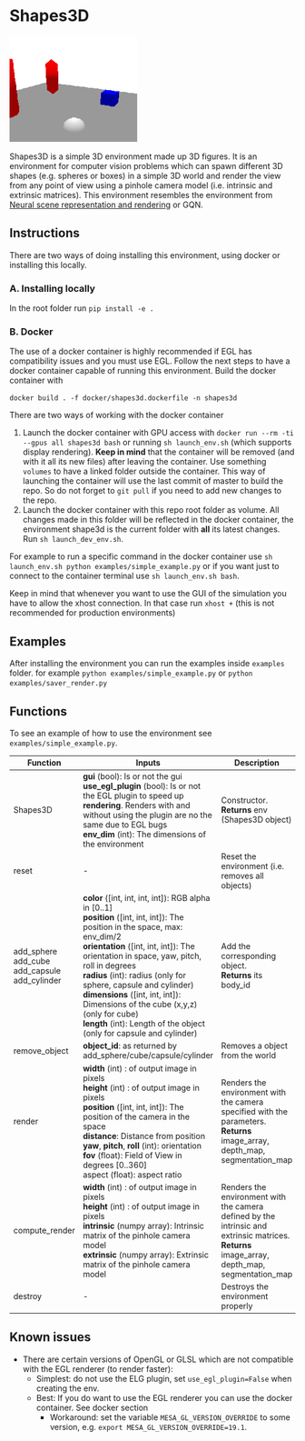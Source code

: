 # Shapes3D

![shapes3d example](misc/shapes3d_example.gif)



Shapes3D is a simple 3D environment made up 3D figures. It is an environment for computer vision problems which can spawn different 3D shapes (e.g. spheres or boxes) in a simple 3D world and render the view from any point of view using a pinhole camera model (i.e. intrinsic and extrinsic matrices). This environment resembles the environment from [Neural scene representation and rendering](https://deepmind.com/blog/article/neural-scene-representation-and-rendering) or GQN.

## Instructions

There are two ways of doing installing this environment, using docker or installing this locally.

### A. Installing locally

In the root folder run `pip install -e .`

### B. Docker

The use of a docker container is highly recommended if EGL has compatibility issues and you must use EGL. Follow the next steps to have a docker container capable of running this environment. Build the docker container with


    docker build . -f docker/shapes3d.dockerfile -n shapes3d


There are two ways of working with the docker container
1. Launch the docker container with GPU access with `docker run --rm -ti --gpus all shapes3d bash` or running `sh launch_env.sh` (which supports display rendering). **Keep in mind** that the container will be removed (and with it all its new files) after leaving the container. Use something `volumes` to have a linked folder outside the container. This way of launching the container will use the last commit of master to build the repo. So do not forget to `git pull` if you need to add new changes to the repo.
2. Launch the docker container with this repo root folder as volume. All changes made in this folder will be reflected in the docker container, the environment shape3d is the current folder with **all** its latest changes. Run `sh launch_dev_env.sh`.

For example to run a specific command in the docker container use `sh launch_env.sh python examples/simple_example.py` or if you want just to connect to the container terminal use `sh launch_env.sh bash`.

Keep in mind that whenever you want to use the GUI of the simulation you have to allow the xhost connection. In that case run `xhost +` (this is not recommended for production environments)

## Examples

After installing the environment you can run the examples inside `examples` folder. for example `python examples/simple_example.py` or `python examples/saver_render.py`

## Functions

To see an example of how to use the environment see `examples/simple_example.py`.

| Function                                                    | Inputs                                                       | Description                                                  |
| ----------------------------------------------------------- | ------------------------------------------------------------ | ------------------------------------------------------------ |
| Shapes3D                                                    | **gui** (bool): Is or not the gui<br />**use_egl_plugin** (bool): Is or not the EGL plugin to speed up **rendering**. Renders with and without using the plugin are no the same due to EGL bugs<br />**env_dim** (int): The dimensions of the environment | Constructor. <br />**Returns** env (Shapes3D object)         |
| reset                                                       | -                                                            | Reset the environment (i.e. removes all objects)             |
| add_sphere<br />add_cube<br />add_capsule<br />add_cylinder | **color** ([int, int, int, int]): RGB alpha in [0..1]<br />**position** ([int, int, int]): The position in the space, max: env_dim/2<br />**orientation** ([int, int, int]): The orientation in space, yaw, pitch, roll in degrees<br />**radius** (int): radius (only for sphere, capsule and cylinder)<br />**dimensions** ([int, int, int]): Dimensions of the cube (x,y,z) (only for cube)<br />**length** (int): Length of the object (only for capsule and cylinder) | Add the corresponding object. <br />**Returns** its body_id  |
| remove_object                                               | **object_id**: as returned by add_sphere/cube/capsule/cylinder | Removes a object from the world                              |
| render                                                      | **width** (int) : of output image in pixels<br />**height** (int) : of output image in pixels<br />**position** ([int, int, int]): The position of the camera in the space<br />**distance**: Distance from position<br />**yaw**, **pitch**, **roll** (int): orientation<br />**fov** (float): Field of View in degrees [0..360]<br />aspect (float): aspect ratio | Renders the environment with the camera specified with the parameters. <br />**Returns** image_array, depth_map, segmentation_map |
| compute_render                                              | **width** (int) : of output image in pixels<br />**height** (int) : of output image in pixels<br />**intrinsic** (numpy array): Intrinsic matrix of the pinhole camera model<br />**extrinsic** (numpy array): Extrinsic matrix of the pinhole camera model | Renders the environment with the camera defined by the intrinsic and extrinsic matrices. <br />**Returns** image_array, depth_map, segmentation_map |
| destroy                                                     | -                                                            | Destroys the environment properly                            |



## Known issues

* There are certain versions of OpenGL or GLSL which are not compatible with the EGL renderer (to render faster):
    * Simplest: do not use the ELG plugin, set `use_egl_plugin=False` when creating the env.
    * Best: If you do want to use the EGL renderer you can use the docker container. See docker section
      * Workaround: set the variable `MESA_GL_VERSION_OVERRIDE` to some version, e.g. `export MESA_GL_VERSION_OVERRIDE=19.1`.
